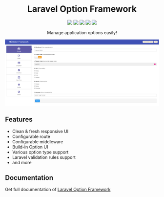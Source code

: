<h1 align="center">Laravel Option Framework</h1>
<p align="center">
    <a href="https://packagist.org/packages/haruncpi/laravel-option-framework"><img src="https://badgen.net/packagist/v/haruncpi/laravel-option-framework" /></a>
    <a href="https://creativecommons.org/licenses/by/4.0/"><img src="https://badgen.net/badge/licence/CC BY 4.0/23BCCB" /></a>
     <a href=""><img src="https://badgen.net/packagist/dt/haruncpi/laravel-option-framework"/></a>
    <a href="https://twitter.com/laravelarticle"><img src="https://badgen.net/badge/twitter/@laravelarticle/1DA1F2?icon&label" /></a>
    <a href="https://facebook.com/laravelarticle"><img src="https://badgen.net/badge/facebook/laravelarticle/3b5998"/></a>
</p>
<p align="center">Manage application options easily!</p>


![Image description](previews/preview-desktop.png)

## Features
- Clean & fresh responsive UI
- Configurable route
- Configurable middleware
- Build-in Option UI
- Various option type support
- Laravel validation rules support
- and more

## Documentation
Get full documentation of [Laravel Option Framework](https://laravelarticle.com/laravel-option-framework)
